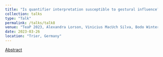 ```yaml
---
title: "Is quantifier interpretation susceptible to gestural influence?"
collection: talks
type: "Talk"
permalink: /talks/talk8
venue: "TeaP 2023, Alexandra Lorson, Vinicius MacUch Silva, Bodo Winter, Christopher Hart"
date: 2023-03-26
location: "Trier, Germany"
---
```


[Abstract](http://alex-lorson.github.io/files/TeaPAbstract.pdf)
